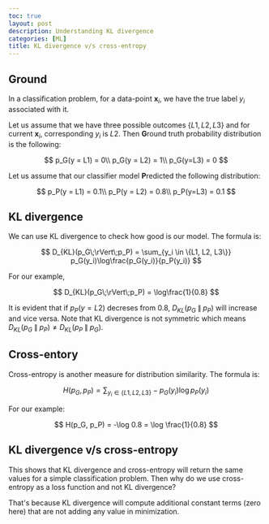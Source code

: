```yaml
---
toc: true
layout: post
description: Understanding KL divergence
categories: [ML]
title: KL divergence v/s cross-entropy
---
```


## Ground

In a classification problem, for a data-point $\mathbf{x}_i$, we have the true label $y_i$ associated with it. 

Let us assume that we have three possible outcomes $\{L1, L2, L3\}$ and for current $\mathbf{x}_i$, corresponding $y_i$ is $L2$. Then **G**round truth probability distribution is the following:

$$
p_G(y = L1) = 0\\
p_G(y = L2) = 1\\
p_G(y=L3) = 0
$$

Let us assume that our classifier model **P**redicted the following distribution:

$$
p_P(y = L1) = 0.1\\
p_P(y = L2) = 0.8\\
p_P(y=L3) = 0.1
$$

## KL divergence

We can use KL divergence to check how good is our model. The formula is:

$$
D_{KL}(p_G\;\rVert\;p_P) = \sum_{y_i \in \{L1, L2, L3\}} p_G(y_i)\log\frac{p_G(y_i)}{p_P(y_i)} 
$$

For our example,

$$
D_{KL}(p_G\;\rVert\;p_P) = \log\frac{1}{0.8}
$$

It is evident that if $p_P(y = L2)$ decreses from $0.8$, $D_{KL}(p_G\;\rVert\;p_P)$ will increase and vice versa. Note that KL divergence is not symmetric which means $D_{KL}(p_G\;\rVert\;p_P) \ne D_{KL}(p_P\;\rVert\;p_G)$.

## Cross-entory

Cross-entropy is another measure for distribution similarity. The formula is:

$$
H(p_G, p_P) = \sum_{y_i \in \{L1, L2, L3\}} - p_G(y_i)\log p_P(y_i)
$$

For our example:

$$
H(p_G, p_P) = -\log 0.8 = \log \frac{1}{0.8}
$$


## KL divergence v/s cross-entropy

This shows that KL divergence and cross-entropy will return the same values for a simple classification problem. Then why do we use cross-entropy as a loss function and not KL divergence?

That's because KL divergence will compute additional constant terms (zero here) that are not adding any value in minimization. 